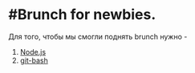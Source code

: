 #Brunch for newbies.
==================
Для того, чтобы мы смогли поднять brunch нужно -
1) [Node.js](http://nodejs.org)
2) [git-bash](http://git-scm.com/downloads)